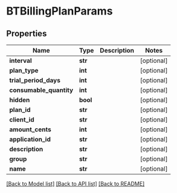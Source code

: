 # BTBillingPlanParams

## Properties
Name | Type | Description | Notes
------------ | ------------- | ------------- | -------------
**interval** | **str** |  | [optional] 
**plan_type** | **int** |  | [optional] 
**trial_period_days** | **int** |  | [optional] 
**consumable_quantity** | **int** |  | [optional] 
**hidden** | **bool** |  | [optional] 
**plan_id** | **str** |  | [optional] 
**client_id** | **str** |  | [optional] 
**amount_cents** | **int** |  | [optional] 
**application_id** | **str** |  | [optional] 
**description** | **str** |  | [optional] 
**group** | **str** |  | [optional] 
**name** | **str** |  | [optional] 

[[Back to Model list]](../README.md#documentation-for-models) [[Back to API list]](../README.md#documentation-for-api-endpoints) [[Back to README]](../README.md)


